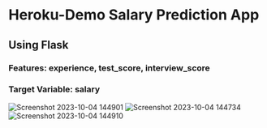 # Heroku-Demo Salary Prediction App
## Using Flask
### Features: experience,	test_score,	interview_score
### Target Variable: salary
![Screenshot 2023-10-04 144901](https://github.com/kunalliman/Heroku_Demo/assets/101784445/94c18444-9e59-4465-8f07-39bbe519cb43)
![Screenshot 2023-10-04 144734](https://github.com/kunalliman/Heroku_Demo/assets/101784445/ae796d4c-64ef-4298-9de0-99c6c91bd875)
![Screenshot 2023-10-04 144910](https://github.com/kunalliman/Heroku_Demo/assets/101784445/1193c273-55c1-415c-bebd-c674706e9bba)
